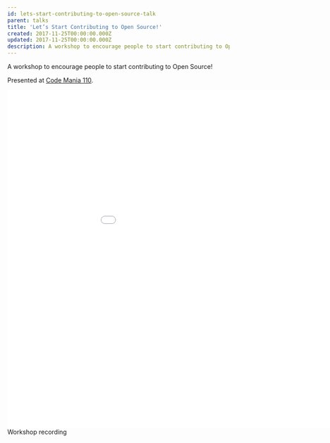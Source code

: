 ```yaml
---
id: lets-start-contributing-to-open-source-talk
parent: talks
title: 'Let’s Start Contributing to Open Source!'
created: 2017-11-25T00:00:00.000Z
updated: 2017-11-25T00:00:00.000Z
description: A workshop to encourage people to start contributing to Open Source.
---
```


A workshop to encourage people to start contributing to Open Source!

Presented at [Code Mania 110](https://www.eventpop.me/e/2446).

<iframe src="//speakerdeck.com/player/dfd8464f036645128c8dcb1d59f55419" width="1024" height="768" frameborder="0" allowfullscreen=""></iframe>

<call-to-action href="https://www.youtube.com/watch?v=XCdW7-kmxXg">
  Workshop recording
</call-to-action>
